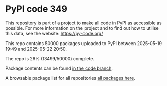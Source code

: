 # PyPI code 349

This repository is part of a project to make all code in PyPI as accessible as possible. For more information 
on the project and to find out how to utilise this data, see the website: https://py-code.org/

This repo contains 50000 packages uploaded to PyPI between 
2025-05-19 19:49 and 2025-05-22 20:50.

The repo is 26% (13499/50000) complete.

Package contents can be found [in the code branch](https://github.com/pypi-data/pypi-mirror-349/tree/code/packages).

A browsable package list for all repositories [all packages here](https://py-code.org/repositories/pypi-mirror-349).


